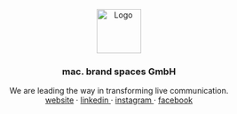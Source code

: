 <div align="center" border="none">
  <a href="https://mac.de/">
    <img src="https://github.com/mac-brand-spaces/.github/assets/80584154/e7a3ebe1-7ce5-4e56-aeb8-696353e9c453"  alt="Logo" width="80" height="80">
  </a>
  <h3>mac. brand spaces GmbH</h3>

  <p align="center">
    We are leading the way in transforming live communication.
    <br />
    <a href="https://mac.de/">website</a>
    ·
    <a href="https://www.linkedin.com/company/macbrandspaces">
      linkedin
    </a>
    ·
    <a href="https://www.instagram.com/mac.brandspaces/">
      instagram
    </a>
    ·
    <a href="https://www.facebook.com/mac.brandspaces/">
      facebook
    </a>
  </p>
</div>

